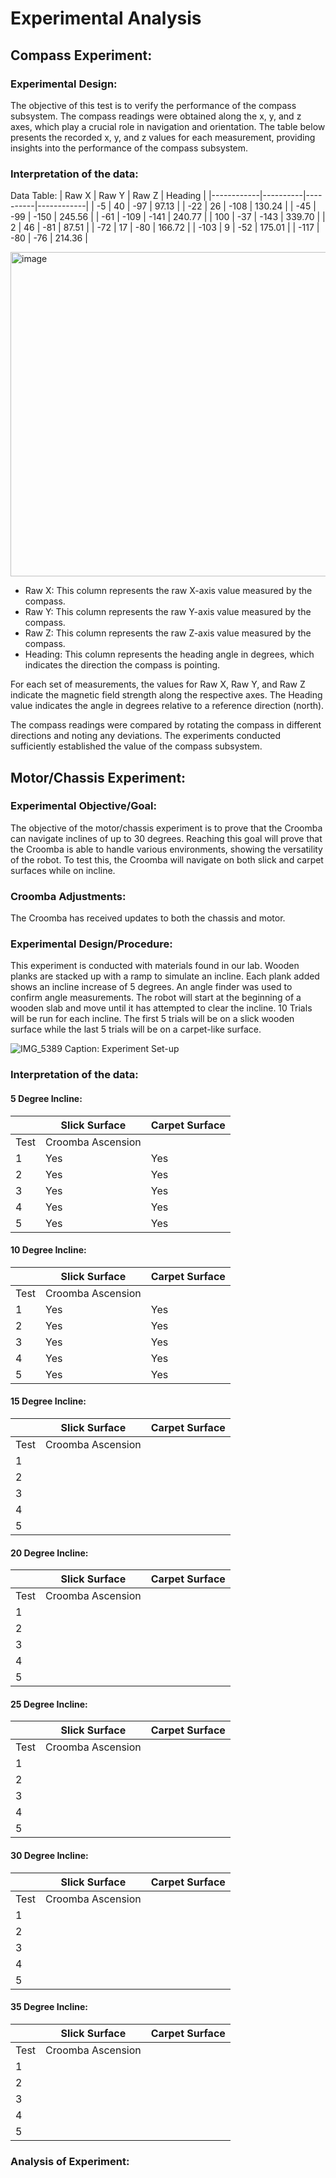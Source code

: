 # Experimental Analysis

##  Compass Experiment:

### Experimental Design:
The objective of this test is to verify the performance of the compass subsystem. The compass readings were obtained along the x, y, and z axes, which play a crucial role in navigation and orientation. The table below presents the recorded x, y, and z values for each measurement, providing insights into the performance of the compass subsystem.

### Interpretation of the data:
Data Table:
|    Raw X   |   Raw Y  |   Raw Z  |   Heading  |
|------------|----------|----------|------------|
|     -5     |    40    |    -97   |   97.13    |
|    -22     |    26    |   -108   |   130.24   |
|    -45     |   -99    |   -150   |   245.56   |
|    -61     |   -109   |   -141   |   240.77   |
|    100     |   -37    |   -143   |   339.70   |
|     2      |    46    |    -81   |   87.51    |
|    -72     |    17    |    -80   |   166.72   |
|   -103     |     9    |    -52   |   175.01   |
|   -117     |   -80    |    -76   |   214.36   |

<img width="519" alt="image" src="https://github.com/JoshuaEgwuatu/Fall-2023-Autonomous-Crawlspace-Inspection-Robot/assets/112426690/2f00c669-badd-4002-95ee-1d1bf263472c">

- Raw X: This column represents the raw X-axis value measured by the compass.
- Raw Y: This column represents the raw Y-axis value measured by the compass.
- Raw Z: This column represents the raw Z-axis value measured by the compass.
- Heading: This column represents the heading angle in degrees, which indicates the direction the compass is pointing.

For each set of measurements, the values for Raw X, Raw Y, and Raw Z indicate the magnetic field strength along the respective axes. The Heading value indicates the angle in degrees relative to a reference direction  (north).

The compass readings were compared by rotating the compass in different directions and noting any deviations. The experiments conducted sufficiently established the value of the compass subsystem. 





## Motor/Chassis Experiment:

### Experimental Objective/Goal:
The objective of the motor/chassis experiment is to prove that the Croomba can navigate inclines of up to 30 degrees. Reaching this goal will prove that the Croomba is able to handle various environments, showing the versatility of the robot. To test this, the Croomba will navigate on both slick and carpet surfaces while on incline.

### Croomba Adjustments:
The Croomba has received updates to both the chassis and motor.

### Experimental Design/Procedure:
This experiment is conducted with materials found in our lab. Wooden planks are stacked up with a ramp to simulate an incline. Each plank added shows an incline increase of 5 degrees. An angle finder was used to confirm angle measurements. The robot will start at the beginning of a wooden slab and move until it has attempted to clear the incline. 10 Trials will be run for each incline. The first 5 trials will be on a slick wooden surface while the last 5 trials will be on a carpet-like surface. 

![IMG_5389](https://github.com/JoshuaEgwuatu/Fall-2023-Autonomous-Crawlspace-Inspection-Robot/assets/110966922/84891ef0-8833-40f2-80e5-de6bdbc2fa3c)
Caption: Experiment Set-up

### Interpretation of the data:

#### 5 Degree Incline:

|      | Slick Surface     | Carpet Surface |
| ---- | ----------------- | -------------- |
| Test | Croomba Ascension |
| 1    | Yes               | Yes            |
| 2    | Yes               | Yes            |
| 3    | Yes               | Yes            |
| 4    | Yes               | Yes            |
| 5    | Yes               | Yes            |

#### 10 Degree Incline:

|      | Slick Surface     | Carpet Surface |
| ---- | ----------------- | -------------- |
| Test | Croomba Ascension |
| 1    | Yes               | Yes            |
| 2    | Yes               | Yes            |
| 3    | Yes               | Yes            |
| 4    | Yes               | Yes            |
| 5    | Yes               | Yes            |

#### 15 Degree Incline:

|      | Slick Surface     | Carpet Surface |
| ---- | ----------------- | -------------- |
| Test | Croomba Ascension |
| 1    |                |             |
| 2    |                |             |
| 3    |                |             |
| 4    |                |             |
| 5    |                |             |

#### 20 Degree Incline:

|      | Slick Surface     | Carpet Surface |
| ---- | ----------------- | -------------- |
| Test | Croomba Ascension |
| 1    |                |             |
| 2    |                |             |
| 3    |                |             |
| 4    |                |             |
| 5    |                |             |

#### 25 Degree Incline:

|      | Slick Surface     | Carpet Surface |
| ---- | ----------------- | -------------- |
| Test | Croomba Ascension |
| 1    |                |             |
| 2    |                |             |
| 3    |                |             |
| 4    |                |             |
| 5    |                |             |

#### 30 Degree Incline:

|      | Slick Surface     | Carpet Surface |
| ---- | ----------------- | -------------- |
| Test | Croomba Ascension |
| 1    |                |             |
| 2    |                |             |
| 3    |                |             |
| 4    |                |             |
| 5    |                |             |

#### 35 Degree Incline:

|      | Slick Surface     | Carpet Surface |
| ---- | ----------------- | -------------- |
| Test | Croomba Ascension |
| 1    |                |             |
| 2    |                |             |
| 3    |                |             |
| 4    |                |             |
| 5    |                |             |

### Analysis of Experiment:



